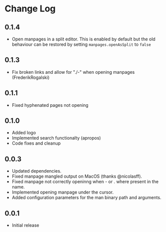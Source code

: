 # Change Log

## 0.1.4
- Open manpages in a split editor. This is enabled by default but the old behaviour can
  be restored by setting `manpages.openAsSplit` to `false`

## 0.1.3
- Fix broken links and allow for "./-" when opening manpages (FrederikRogalski)

## 0.1.1
- Fixed hyphenated pages not opening

## 0.1.0

- Added logo
- Implemented search functionalty (apropos)
- Code fixes and cleanup

## 0.0.3

- Updated dependencies.
- Fixed manpage mangled output on MacOS (thanks @nicolasff).
- Fixed manpage not correctly openinng when - or . where present in the name.
- Implemented opening manpage under the cursor.
- Added configuration parameters for the man binary path and arguments.

## 0.0.1

- Initial release
